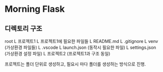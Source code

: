 # Morning Flask

## 디렉토리 구조

root
  L 프로젝트1
    L 프로젝트1에 필요한 파일들
    L README.md
    L .gitignore
    L venv (가상환경 파일들)
    L .vscode
       L launch.json (동작시 필요한 파일)
       L settings.json (가상환경 설정 파일)
  L 프로젝트2 (프로젝트1과 구조 동일)

프로젝트는 폴더 단위로 생성하고, 필요시 마다 폴더를 생성하는 방식으로 진행.